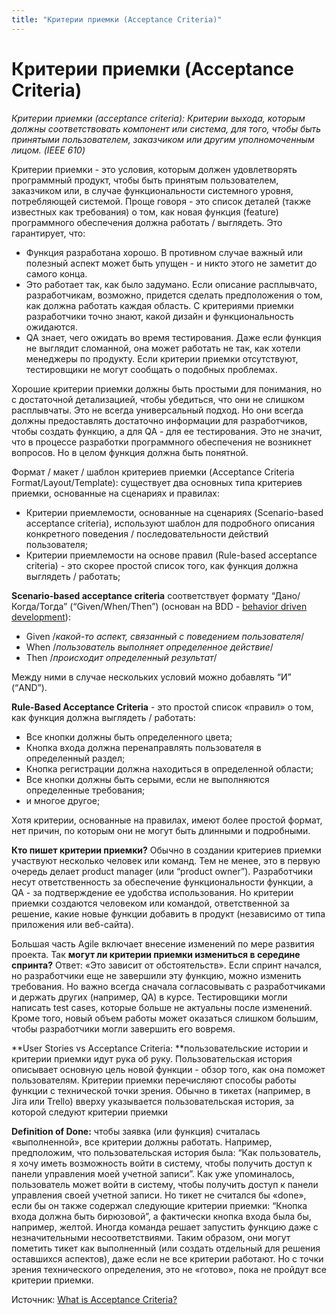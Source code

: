 ```yaml
---
title: "Критерии приемки (Acceptance Criteria)"
---
```


# Критерии приемки (Acceptance Criteria)

_Критерии приемки (acceptance criteria): Критерии выхода, которым должны соответствовать компонент или система, для того, чтобы быть принятыми пользователем, заказчиком или другим уполномоченным лицом. (IEEE 610)_

Критерии приемки - это условия, которым должен удовлетворять программный продукт, чтобы быть принятым пользователем, заказчиком или, в случае функциональности системного уровня, потребляющей системой. Проще говоря - это список деталей (также известных как требования) о том, как новая функция (feature) программного обеспечения должна работать / выглядеть. Это гарантирует, что:

* Функция разработана хорошо. В противном случае важный или полезный аспект может быть упущен - и никто этого не заметит до самого конца.
* Это работает так, как было задумано. Если описание расплывчато, разработчикам, возможно, придется сделать предположения о том, как должна работать каждая область. С критериями приемки разработчики точно знают, какой дизайн и функциональность ожидаются.
* QA знает, чего ожидать во время тестирования. Даже если функция не выглядит сломанной, она может работать не так, как хотели менеджеры по продукту. Если критерии приемки отсутствуют, тестировщики не могут сообщать о подобных проблемах.

Хорошие критерии приемки должны быть простыми для понимания, но с достаточной детализацией, чтобы убедиться, что они не слишком расплывчаты. Это не всегда универсальный подход. Но они всегда должны предоставлять достаточно информации для разработчиков, чтобы создать функцию, а для QA - для ее тестирования. Это не значит, что в процессе разработки программного обеспечения не возникнет вопросов. Но в целом функция должна быть понятной.

Формат / макет / шаблон критериев приемки (Acceptance Criteria Format/Layout/Template): существует два основных типа критериев приемки, основанные на сценариях и правилах:

* Критерии приемлемости, основанные на сценариях (Scenario-based acceptance criteria), используют шаблон для подробного описания конкретного поведения / последовательности действий пользователя;
* Критерии приемлемости на основе правил (Rule-based acceptance criteria) - это скорее простой список того, как функция должна выглядеть / работать;

**Scenario-based acceptance criteria** соответствует формату “Дано/Когда/Тогда” (“Given/When/Then”) (основан на BDD - [behavior driven development](https://en.wikipedia.org/wiki/Behavior-driven\_development)):

* Given /_какой-то аспект, связанный с поведением пользователя_/
* When /_пользователь выполняет определенное действие_/
* Then /_происходит определенный результат_/

Между ними в случае нескольких условий можно добавлять “И” (“AND”).

**Rule-Based Acceptance Criteria** - это простой список «правил» о том, как функция должна выглядеть / работать:

* Все кнопки должны быть определенного цвета;
* Кнопка входа должна перенаправлять пользователя в определенный раздел;
* Кнопка регистрации должна находиться в определенной области;
* Все кнопки должны быть серыми, если не выполняются определенные требования;
* и многое другое;

Хотя критерии, основанные на правилах, имеют более простой формат, нет причин, по которым они не могут быть длинными и подробными.

**Кто пишет критерии приемки?** Обычно в создании критериев приемки участвуют несколько человек или команд. Тем не менее, это в первую очередь делает product manager (или “product owner”). Разработчики несут ответственность за обеспечение функциональности функции, а QA - за подтверждение ее удобства использования. Но критерии приемки создаются человеком или командой, ответственной за решение, какие новые функции добавить в продукт (независимо от типа приложения или веб-сайта).

Большая часть Agile включает внесение изменений по мере развития проекта. Так **могут ли критерии приемки измениться в середине спринта?** Ответ: «Это зависит от обстоятельств». Если спринт начался, но разработчики еще не завершили эту функцию, можно изменить требования. Но важно всегда сначала согласовывать с разработчиками и держать других (например, QA) в курсе. Тестировщики могли написать test cases, которые больше не актуальны после изменений. Кроме того, новый объем работы может оказаться слишком большим, чтобы разработчики могли завершить его вовремя.

\*\*User Stories vs Acceptance Criteria: \*\*пользовательские истории и критерии приемки идут рука об руку. Пользовательская история описывает основную цель новой функции - обзор того, как она поможет пользователям. Критерии приемки перечисляют способы работы функции с технической точки зрения. Обычно в тикетах (например, в Jira или Trello) вверху указывается пользовательская история, за которой следуют критерии приемки

**Definition of Done:** чтобы заявка (или функция) считалась «выполненной», все критерии должны работать. Например, предположим, что пользовательская история была: “Как пользователь, я хочу иметь возможность войти в систему, чтобы получить доступ к панели управления моей учетной записи”. Как уже упоминалось, пользователь может войти в систему, чтобы получить доступ к панели управления своей учетной записи. Но тикет не считался бы «done», если бы он также содержал следующие критерии приемки: “Кнопка входа должна быть бирюзовой”, а фактически кнопка входа была бы, например, желтой. Иногда команда решает запустить функцию даже с незначительными несоответствиями. Таким образом, они могут пометить тикет как выполненный (или создать отдельный для решения оставшихся аспектов), даже если не все критерии работают. Но с точки зрения технического определения, это не «готово», пока не пройдут все критерии приемки.

Источник: [What is Acceptance Criteria?](https://www.mindfulqa.com/acceptance-criteria/)
